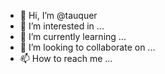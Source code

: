 - 👋 Hi, I’m @tauquer
- 👀 I’m interested in ...
- 🌱 I’m currently learning ...
- 💞️ I’m looking to collaborate on ...
- 📫 How to reach me ...

<!---
tauquer/tauquer is a ✨ special ✨ repository because its `README.md` (this file) appears on your GitHub profile.
You can click the Preview link to take a look at your changes.
--->
